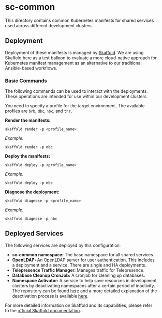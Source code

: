 # sc-common

This directory contains common Kubernetes manifests for shared services used across different development clusters.

## Deployment

Deployment of these manifests is managed by [Skaffold](https://skaffold.dev/). We are using Skaffold here as a test balloon to evaluate a more cloud-native approach for Kubernetes manifest management as an alternative to our traditional Ansible-based workflows.

### Basic Commands

The following commands can be used to interact with the deployments. These operations are intended for use within our development clusters.

You need to specify a profile for the target environment. The available profiles are `brb`, `dbc`, `nbc`, and `thr`.

**Render the manifests:**

```shell
skaffold render -p <profile_name>
```
*Example:*
```shell
skaffold render -p nbc
```

**Deploy the manifests:**

```shell
skaffold deploy -p <profile_name>
```
*Example:*
```shell
skaffold deploy -p nbc
```

**Diagnose the deployment:**

```shell
skaffold diagnose -p <profile_name>
```
*Example:*
```shell
skaffold diagnose -p nbc
```

## Deployed Services

The following services are deployed by this configuration:

* **sc-common namespace:** The base namespace for all shared services.
* **OpenLDAP:** An OpenLDAP server for user authentication. This includes a deployment and a service. There are single and HA deployments.
* **Telepresence Traffic Manager:** Manages traffic for Telepresence.
* **Database Cleanup CronJob:** A cronjob for cleaning up databases.
* **Namespace Activator:** A service to help save resources in development clusters by deactivating namespaces after a certain period of inactivity. The repository can be found [here](https://github.com/hpi-schul-cloud/devcluster-namespace-activator) and a more detailed explanation of the deactivation process is available [here](https://github.com/hpi-schul-cloud/dof_app_deploy?tab=readme-ov-file#dev-namespace-deactivation).

For more detailed information on Skaffold and its capabilities, please refer to the [official Skaffold documentation](httpss://skaffold.dev/docs/).